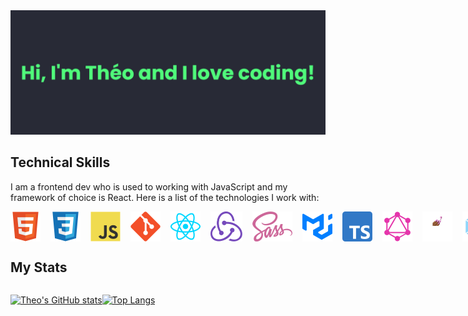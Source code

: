 <img src='https://raw.githubusercontent.com/daawascript/daawascript/main/banner.png' alt="Hi I'm Theo and I love coding!">

## Technical Skills

I am a frontend dev who is used to working with JavaScript and my framework of choice is React. Here is a list of the technologies I work with:

<div style='display: flex; height: 48px; gap: 16px;'>  
  <img src="https://raw.githubusercontent.com/daawascript/daawascript/711ec936ce37f3a63b2ce068312f89fa74b595d0/img/HTML.svg" alt="html logo"/>
  <img src="https://raw.githubusercontent.com/daawascript/daawascript/711ec936ce37f3a63b2ce068312f89fa74b595d0/img/css.svg" alt="css logo"/>
  <img src="https://raw.githubusercontent.com/daawascript/daawascript/711ec936ce37f3a63b2ce068312f89fa74b595d0/img/JS.svg" alt="JavaScript logo"/>
  <img src="https://raw.githubusercontent.com/daawascript/daawascript/711ec936ce37f3a63b2ce068312f89fa74b595d0/img/git.svg" alt="git logo" />
  <img src="https://raw.githubusercontent.com/daawascript/daawascript/711ec936ce37f3a63b2ce068312f89fa74b595d0/img/react.svg" alt="react logo"/>
  <img src="https://raw.githubusercontent.com/daawascript/daawascript/3d42659dd46cadca80a837fa74de28a9d32c89b6/img/redux.svg" alt="redux logo"/>
  <img src="https://raw.githubusercontent.com/daawascript/daawascript/3d42659dd46cadca80a837fa74de28a9d32c89b6/img/sass.svg" alt="sass logo"/>
  <img src="https://raw.githubusercontent.com/daawascript/daawascript/c0875af8a8ac90d56f275ddec05ce20dd119b28f/img/MUI.svg" alt="Material-UI logo"/>
  <img src="https://raw.githubusercontent.com/daawascript/daawascript/c0875af8a8ac90d56f275ddec05ce20dd119b28f/img/TS.svg" alt="TypeScript logo"/>
  <img src="https://raw.githubusercontent.com/daawascript/daawascript/c0875af8a8ac90d56f275ddec05ce20dd119b28f/img/graphql.svg" alt="graphql logo"/>
  <img src="https://raw.githubusercontent.com/daawascript/daawascript/main/img/styled-components.png" alt="styled components logo"/>
  <img src="https://raw.githubusercontent.com/daawascript/daawascript/c0875af8a8ac90d56f275ddec05ce20dd119b28f/img/webpack.svg" alt="webpack logo"/>

</div>

## My Stats

<div style='display: flex;'>

  [![Theo's GitHub stats](https://github-readme-stats.vercel.app/api?username=daawascript&count_private=true&show_icons=true&theme=dracula&include_all_commits&hide=issues,contribs&hide_border=true)](https://github.com/daawascript/github-readme-stats)
  
  [![Top Langs](https://github-readme-stats.vercel.app/api/top-langs/?username=daawascript&theme=dracula&layout=compact&hide_border=true)](https://github.com/daawascript/github-readme-stats)
  

</div>
